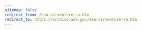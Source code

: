 ```yaml
---
sitemap: false 
redirect_from: /eaa-airventure-sa.htm 
redirect_to: https://archive.ada.gov/eaa-airventure-sa.htm 
---
```


